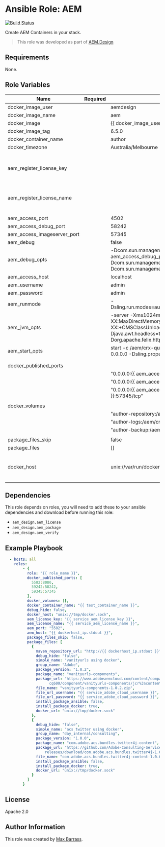 # Ansible Role: AEM

[![Build Status](https://travis-ci.org/aem-design/ansible-role-aem.svg?branch=master)](https://travis-ci.org/aem-design/ansible-role-aem)

Create AEM Containers in your stack.
> This role was developed as part of
> [AEM.Design](http://aem.design/)

## Requirements

None.

## Role Variables

| Name                   	| Required 	| Default                                                                                                                                              	| Notes                                	|
|------------------------	|----------	|------------------------------------------------------------------------------------------------------------------------------------------------------	|--------------------------------------	|
| docker_image_user      	|          	| aemdesign                                                                                                                                            	|                                      	|
| docker_image_name      	|          	| aem                                                                                                                                                  	|                                      	|
| docker_image           	|          	| {{ docker_image_user }}/{{ docker_image_name }}                                                                                                      	|                                      	|
| docker_image_tag       	|          	| 6.5.0                                                                                                                                                	|                                      	|
| docker_container_name  	|          	| author                                                                                                                                               	|                                      	|
| docker_timezone        	|          	| Australia/Melbourne                                                                                                                                  	|                                      	|
|                        	|          	|                                                                                                                                                      	|                                      	|
|                        	|          	|                                                                                                                                                      	|                                      	|
| aem_register_license_key  |          	|                                                                                                                                                      	| if specified license key to use for registration|
| aem_register_license_name |          	|                                                                                                                                                      	| if specified license name to use for registration	|
| aem_access_port               	|       	| 4502                                                                                                                                                 	|                                      	|
| aem_access_debug_port         	|          	| 58242                                                                                                                                                	|                                      	|
| aem_access_imageserver_port   	|          	| 57345                                                                                                                                                	|                                      	|
| aem_debug              	|          	| false                                                                                                                                                	|                                      	|
| aem_debug_opts         	|          	| -Dcom.sun.management.jmxremote.port={{ aem_access_debug_port }} -Dcom.sun.management.jmxremote.ssl=false -Dcom.sun.management.jmxremote.authenticate=false  	|                                      	|
| aem_access_host               	|          	| localhost                                                                                                                                            	|                                      	|
| aem_username           	|          	| admin                                                                                                                                                	|                                      	|
| aem_password           	|          	| admin                                                                                                                                                	|                                      	|
| aem_runmode            	|          	| -Dsling.run.modes=author,crx3,crx3tar,nosamplecontent                                                                                                	|                                      	|
| aem_jvm_opts           	|          	| -server -Xms1024m -Xmx1024m -XX:MaxDirectMemorySize=256M -XX:+CMSClassUnloadingEnabled -Djava.awt.headless=true -Dorg.apache.felix.http.host=0.0.0.0 	|                                      	|
| aem_start_opts         	|          	| start -c /aem/crx-quickstart -i launchpad -p 8080 -a 0.0.0.0 -Dsling.properties=conf/sling.properties                                                	|                                      	|
|                        	|          	|                                                                                                                                                      	|                                      	|
|                        	|          	|                                                                                                                                                      	|                                      	|
| docker_published_ports 	|          	|                                                                                                                                                      	|                                      	|
|                        	|          	| "0.0.0.0:{{ aem_access_port }}:8080/tcp",                                                                                                                   	|                                      	|
|                        	|          	| "0.0.0.0:{{ aem_access_debug_port }}:58242/tcp",                                                                                                            	|                                      	|
|                        	|          	| "0.0.0.0:{{ aem_access_imageserver_port }}:57345/tcp"                                                                                                       	|                                      	|
|                        	|          	|                                                                                                                                                      	|                                      	|
| docker_volumes         	|          	|                                                                                                                                                      	|                                      	|
|                        	|          	| "author-repository:/aem/crx-quickstart/repository:z",                                                                                                	|                                      	|
|                        	|          	| "author-logs:/aem/crx-quickstart/logs:z",                                                                                                            	|                                      	|
|                        	|          	| "author-backup:/aem/backup:z"                                                                                                                        	|                                      	|
|                        	|          	|                                                                                                                                                      	|                                      	|
| package_files_skip     	|          	| false                                                                                                                                                	|                                      	|
| package_files          	|          	| []                                                                                                                                                   	|                                      	|
|                        	|          	|                                                                                                                                                      	|                                      	|
| docker_host                |           | unix://var/run/docker.sock | host where to run the docker container |
|                        	|          	|                                                                                                                                                      	|                                      	|


## Dependencies

This role depends on roles, you will need to add these to your ansible dependencies and download before running this role:
 
- `aem_design.aem_license`
- `aem_design.aem_package`
- `aem_design.aem_verify`

## Example Playbook

```yaml
  - hosts: all
    roles:
        - {
          role: "{{ role_name }}",
          docker_published_ports: [
            5502:8080,
            59242:58242,
            59345:57345
          ],
          docker_volumes: [],
          docker_container_name: "{{ test_container_name }}",
          debug_hide: false,
          docker_host: "unix://tmp/docker.sock",
          aem_license_key: "{{ service_aem_license_key }}",
          aem_license_name: "{{ service_aem_license_name }}",
          aem_port: "5502",
          aem_host: "{{ dockerhost_ip.stdout }}",
          package_files_skip: false,
          package_files: [
            {
              maven_repository_url: "http://{{ dockerhost_ip.stdout }}",
              debug_hide: "false",
              simple_name: "vanityurls using docker",
              group_name: "Adobe",
              package_version: "1.0.2",
              package_name: "vanityurls-components",
              package_url: "https://www.adobeaemcloud.com/content/companies/public/adobe/packages/\
                    cq600/component/vanityurls-components/jcr%3acontent/package/file.res/vanityurls-components-1.0.2.zip",
              file_name: "vanityurls-components-1.0.2.zip",
              file_url_username: "{{ service_adobe_cloud_username }}",
              file_url_password: "{{ service_adobe_cloud_password }}",
              install_package_ansible: false,
              install_package_docker: true,
              docker_url: "unix://tmp/docker.sock"
            },
            {
              debug_hide: "false",
              simple_name: "acs twitter using docker",
              group_name: "day_internal/consulting",
              package_version: "1.0.0",
              package_name: "com.adobe.acs.bundles.twitter4j-content",
              package_url: "https://github.com/Adobe-Consulting-Services/com.adobe.acs.bundles.twitter4j/\
                  releases/download/com.adobe.acs.bundles.twitter4j-1.0.0/com.adobe.acs.bundles.twitter4j-content-1.0.0.zip",
              file_name: "com.adobe.acs.bundles.twitter4j-content-1.0.0.zip",
              install_package_ansible: false,
              install_package_docker: true,
              docker_url: "unix://tmp/docker.sock"
            }
          ]
        }
```

## License

Apache 2.0

## Author Information

This role was created by [Max Barrass](https://aem.design/).